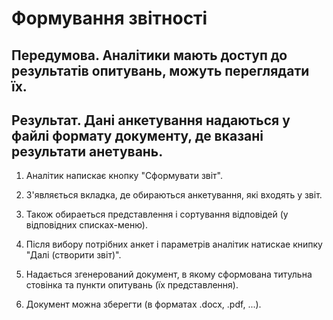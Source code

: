 # Формування звітності

## Передумова. Аналітики мають доступ до результатів опитувань, можуть переглядати їх.

## Результат. Дані анкетування надаються у файлі формату документу, де вказані результати анетувань.

1. Аналітик напискає кнопку "Сформувати звіт".

2. З'являється вкладка, де обираються анкетування, які входять у звіт.

3. Також обираеться представлення і сортування відповідей (у відповідних списках-меню).

4. Після вибору потрібних анкет і параметрів аналітик натискае книпку "Далі (створити звіт)".

5. Надається згенерований документ, в якому сформована титульна стовінка та пункти опитувань (їх представлення).

6. Документ можна зберегти (в форматах .docx, .pdf, ...).
